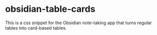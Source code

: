 # obsidian-table-cards
This is a css snippet for the Obsidian note-taking app that turns regular tables into card-based tables.


